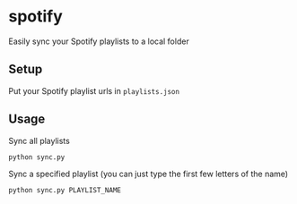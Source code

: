 # spotify
Easily sync your Spotify playlists to a local folder

## Setup
Put your Spotify playlist urls in `playlists.json`

## Usage
Sync all playlists
```
python sync.py
```

Sync a specified playlist (you can just type the first few letters of the name)
```
python sync.py PLAYLIST_NAME
```
